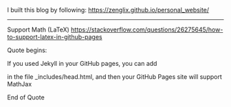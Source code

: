 I built this blog by following:
https://zenglix.github.io/personal_website/

----

Support Math (LaTeX)
https://stackoverflow.com/questions/26275645/how-to-support-latex-in-github-pages

Quote begins:

If you used Jekyll in your GitHub pages, you can add
  <script type="text/x-mathjax-config">
    MathJax.Hub.Config({
      tex2jax: {
        skipTags: ['script', 'noscript', 'style', 'textarea', 'pre'],
        inlineMath: [['$','$']]
      }
    });
  </script>
  <script src="https://cdn.mathjax.org/mathjax/latest/MathJax.js?config=TeX-AMS-MML_HTMLorMML" type="text/javascript"></script> 
in the file _includes/head.html, and then your GitHub Pages site will support MathJax

End of Quote
